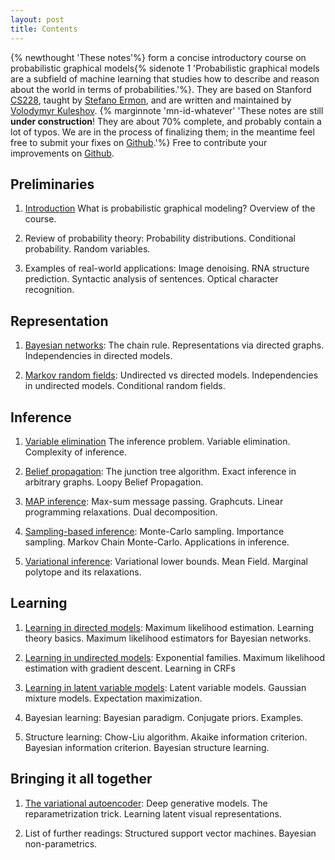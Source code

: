 ```yaml
---
layout: post
title: Contents
---
```

{% newthought 'These notes'%} form a concise introductory course on probabilistic graphical models{% sidenote 1 'Probabilistic graphical models are a subfield of machine learning that studies how to describe and reason about the world in terms of probabilities.'%}.
They are based on Stanford [CS228](http://cs.stanford.edu/~ermon/cs228/index.html), taught by [Stefano Ermon](http://cs.stanford.edu/~ermon/), and are written and maintained by [Volodymyr Kuleshov](http://www.stanford.edu/~kuleshov).
{% marginnote 'mn-id-whatever' 'These notes are still **under construction**!
They are about 70% complete, and probably contain a lot of typos.
We are in the process of finalizing them; in the meantime feel free to submit your fixes on [Github](https://github.com/kuleshov/cs228-notes).'%}
Free to contribute your improvements on [Github](https://github.com/kuleshov/cs228-notes).

## Preliminaries

1. [Introduction](preliminaries/introduction/) What is probabilistic graphical modeling? Overview of the course.

2. Review of probability theory: Probability distributions. Conditional probability. Random variables.

2. Examples of real-world applications: Image denoising. RNA structure prediction. Syntactic analysis of sentences. Optical character recognition.

## Representation

1. [Bayesian networks](representation/directed/): The chain rule. Representations via directed graphs. Independencies in directed models.

2. [Markov random fields](representation/undirected/): Undirected vs directed models. Independencies in undirected models. Conditional random fields.

## Inference

1. [Variable elimination](inference/ve/) The inference problem. Variable elimination. Complexity of inference.

2. [Belief propagation](inference/jt/): The junction tree algorithm. Exact inference in arbitrary graphs. Loopy Belief Propagation.

3. [MAP inference](inference/map/): Max-sum message passing. Graphcuts. Linear programming relaxations. Dual decomposition.

4. [Sampling-based inference](inference/sampling/): Monte-Carlo sampling. Importance sampling. Markov Chain Monte-Carlo. Applications in inference.

5. [Variational inference](inference/variational/): Variational lower bounds. Mean Field. Marginal polytope and its relaxations.

## Learning

1. [Learning in directed models](learning/directed/): Maximum likelihood estimation. Learning theory basics. Maximum likelihood estimators for Bayesian networks.

2. [Learning in undirected models](learning/undirected/): Exponential families. Maximum likelihood estimation with gradient descent. Learning in CRFs

3. [Learning in latent variable models](learning/latent/): Latent variable models. Gaussian mixture models. Expectation maximization.

4. Bayesian learning: Bayesian paradigm. Conjugate priors. Examples.

5. Structure learning: Chow-Liu algorithm. Akaike information criterion. Bayesian information criterion. Bayesian structure learning.

## Bringing it all together

1. [The variational autoencoder](extras/vae): Deep generative models. The reparametrization trick. Learning latent visual representations.

2. List of further readings: Structured support vector machines. Bayesian non-parametrics.
